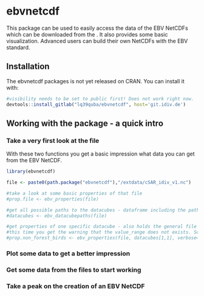 
<!-- README.md is generated from README.Rmd. Please edit that file -->

# ebvnetcdf

<!-- badges: start -->

<!-- badges: end -->

This package can be used to easily access the data of the EBV NetCDFs
which can be downloaded from the . It also provides some basic
visualization. Advanced users can build their own NetCDFs with the EBV
standard.

## Installation

The ebvnetcdf packages is not yet released on CRAN. You can install it
with:

``` r
#visibility needs to be set to public first! Does not work right now. 
devtools::install_gitlab("lq39quba/ebvnetcdf", host='git.idiv.de') 
```

## Working with the package - a quick intro

### Take a very first look at the file

With these two functions you get a basic impression what data you can
get from the EBV NetCDF.

``` r
library(ebvnetcdf)

file <- paste0(path.package("ebvnetcdf"),"/extdata/cSAR_idiv_v1.nc")

#take a look at some basic properties of that file
#prop.file <- ebv_properties(file)

#get all possible paths to the datacubes - dataframe including the paths and also descriptions of e.g. metric and or scenario - take a look!
#datacubes <- ebv_datacubepaths(file)

#get properties of one specific datacube - also holds the general file properties from above
#this time you get the warning that the value_range does not exists. So don't take the displayed value_range seriously.
#prop.non_forest_birds <- ebv_properties(file, datacubes[1,1], verbose=T)
```

### Plot some data to get a better impression

### Get some data from the files to start working

### Take a peak on the creation of an EBV NetCDF
